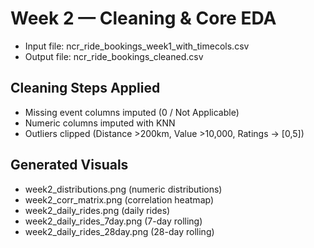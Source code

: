 # Week 2 — Cleaning & Core EDA
- Input file: ncr_ride_bookings_week1_with_timecols.csv
- Output file: ncr_ride_bookings_cleaned.csv

## Cleaning Steps Applied
- Missing event columns imputed (0 / Not Applicable)
- Numeric columns imputed with KNN
- Outliers clipped (Distance >200km, Value >10,000, Ratings → [0,5])

## Generated Visuals
- week2_distributions.png (numeric distributions)
- week2_corr_matrix.png (correlation heatmap)
- week2_daily_rides.png (daily rides)
- week2_daily_rides_7day.png (7-day rolling)
- week2_daily_rides_28day.png (28-day rolling)
